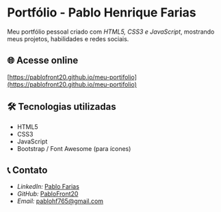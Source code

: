 # Portfólio - Pablo Henrique Farias

Meu portfólio pessoal criado com *HTML5, CSS3 e JavaScript*, mostrando meus projetos, habilidades e redes sociais.

## 🌐 Acesse online
[https://pablofront20.github.io/meu-portifolio](https://pablofront20.github.io/meu-portifolio)

## 🛠️ Tecnologias utilizadas
- HTML5  
- CSS3  
- JavaScript  
- Bootstrap / Font Awesome (para ícones)

## 📞 Contato
- *LinkedIn:* [Pablo Farias](https://www.linkedin.com/in/pablo-farias-0b5a32287)  
- *GitHub:* [PabloFront20](https://github.com/PabloFront20)  
- *Email:* pablohf765@gmail.com
